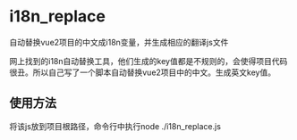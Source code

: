 # i18n_replace
自动替换vue2项目的中文成i18n变量，并生成相应的翻译js文件

网上找到的i18n自动替换工具，他们生成的key值都是不规则的，会使得项目代码很丑。所以自己写了一个脚本自动替换vue2项目中的中文。生成英文key值。

## 使用方法

将该js放到项目根路径，命令行中执行node ./i18n_replace.js
